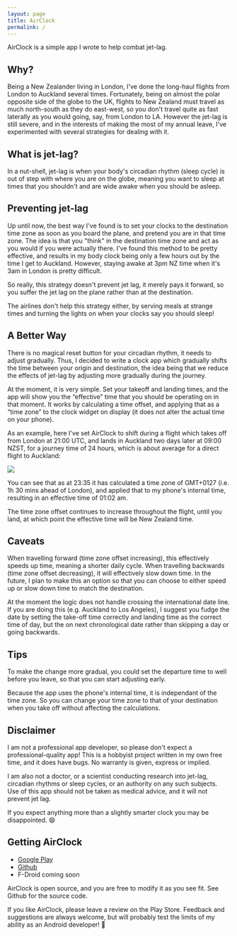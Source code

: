 ```yaml
---
layout: page
title: AirClock
permalink: /
---
```

AirClock is a simple app I wrote to help combat jet-lag.

## Why?

Being a New Zealander living in London, I've done the long-haul flights from London to Auckland several times. Fortunately, being on almost the polar opposite side of the globe to the UK, flights to New Zealand must travel as much north-south as they do east-west, so you don't travel quite as fast laterally as you would going, say, from London to LA. However the jet-lag is still severe, and in the interests of making the most of my annual leave, I've experimented with several strategies for dealing with it.

## What is jet-lag?
In a nut-shell, jet-lag is when your body's circadian rhythm (sleep cycle) is out of step with where you are on the globe, meaning you want to sleep at times that you shouldn't and are wide awake when you should be asleep.

## Preventing jet-lag

Up until now, the best way I've found is to set your clocks to the destination time zone as soon as you board the plane, and pretend you are in that time zone. The idea is that you "think" in the destination time zone and act as you would if you were actually there. I've found this method to be pretty effective, and results in my body clock being only a few hours out by the time I get to Auckland. However, staying awake at 3pm NZ time when it's 3am in London is pretty difficult.

So really, this strategy doesn't prevent jet lag, it merely pays it forward, so you suffer the jet lag on the plane rather than at the destination.

The airlines don't help this strategy either, by serving meals at strange times and turning the lights on when your clocks say you should sleep!

## A Better Way

There is no magical reset button for your circadian rhythm, it needs to adjust gradually. Thus, I decided to write a clock app which gradually shifts the time between your origin and destination, the idea being that we reduce the effects of jet-lag by adjusting more gradually during the journey.

At the moment, it is very simple. Set your takeoff and landing times, and the app will show you the “effective” time that you should be operating on in that moment. It works by calculating a time offset, and applying that as a “time zone” to the clock widget on display (it does not alter the actual time on your phone).

As an example, here I've set AirClock to shift during a flight which takes off from London at 21:00 UTC, and lands in Auckland two days later at 09:00 NZST, for a journey time of 24 hours, which is about average for a direct flight to Auckland:

![]({{site.url}}{{site.baseurl}}/assets/img/example_1.png)

You can see that as at 23:35 it has calculated a time zone of GMT+0127 (i.e. 1h 30 mins ahead of London), and applied that to my phone's internal time, resulting in an effective time of 01:02 am.

The time zone offset continues to increase throughout the flight, until you land, at which point the effective time will be New Zealand time.

## Caveats

When travelling forward (time zone offset increasing), this effectively speeds up time, meaning a shorter daily cycle. When travelling backwards (time zone offset decreasing), it will effectively slow down time. In the future, I plan to make this an option so that you can choose to either speed up or slow down time to match the destination.

At the moment the logic does not handle crossing the international date line. If you are doing this (e.g. Auckland to Los Angeles), I suggest you fudge the date by setting the take-off time correctly and landing time as the correct time of day, but the on next chronological date rather than skipping a day or going backwards.

## Tips

To make the change more gradual, you could set the departure time to well before you leave, so that you can start adjusting early.

Because the app uses the phone's internal time, it is independant of the time zone. So you can change your time zone to that of your destination when you take off without affecting the calculations.

## Disclaimer

I am not a professional app developer, so please don't expect a professional-quality app! This is a hobbyist project written in my own free time, and it does have bugs. No warranty is given, express or implied.

I am also not a doctor, or a scientist conducting research into jet-lag, circadian rhythms or sleep cycles, or an authority on any such subjects. Use of this app should not be taken as medical advice, and it will not prevent jet lag.

If you expect anything more than a slightly smarter clock you may be disappointed. 😄

## Getting AirClock

 * [Google Play](https://play.google.com/store/apps/details?id=nz.al4.airclock)
 * [Github](https://github.com/al4/AirClock)
 * F-Droid coming soon

AirClock is open source, and you are free to modify it as you see fit. See Github for the source code.

If you like AirClock, please leave a review on the Play Store. Feedback and suggestions are always welcome, but will probably test the limits of my ability as an Android developer! 😬

